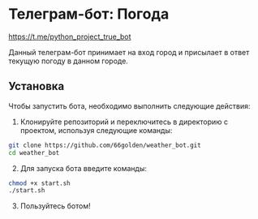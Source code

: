 # Телеграм-бот: Погода

https://t.me/python_project_true_bot

Данный телеграм-бот принимает на вход город и присылает в ответ текущую погоду в данном городе.

## Установка
Чтобы запустить бота, необходимо выполнить следующие действия:

1. Клонируйте репозиторий и переключитесь в директорию с проектом, используя следующие команды:
```bash
git clone https://github.com/66golden/weather_bot.git
cd weather_bot
```
2. Для запуска бота введите команды:
```bash
chmod +x start.sh
./start.sh
```
3. Пользуйтесь ботом!
